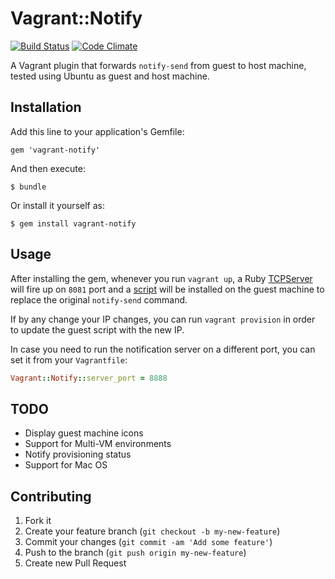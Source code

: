 # Vagrant::Notify

[![Build Status](https://travis-ci.org/fgrehm/vagrant-notify.png)](https://travis-ci.org/fgrehm/vagrant-notify)
[![Code Climate](https://codeclimate.com/badge.png)](https://codeclimate.com/github/fgrehm/vagrant-notify)

A Vagrant plugin that forwards `notify-send` from guest to host machine, tested
using Ubuntu as guest and host machine.

## Installation

Add this line to your application's Gemfile:

    gem 'vagrant-notify'

And then execute:

    $ bundle

Or install it yourself as:

    $ gem install vagrant-notify

## Usage

After installing the gem, whenever you run `vagrant up`, a Ruby
[TCPServer](http://www.ruby-doc.org/stdlib-1.9.3/libdoc/socket/rdoc/TCPServer.html)
will fire up on `8081` port and a [script](https://github.com/fgrehm/vagrant-notify/blob/master/files/notify-send.erb)
will be installed on the guest machine to replace the original `notify-send`
command.

If by any change your IP changes, you can run `vagrant provision` in order to
update the guest script with the new IP.

In case you need to run the notification server on a different port, you can set
it from your `Vagrantfile`:

```ruby
Vagrant::Notify::server_port = 8888
```

## TODO

* Display guest machine icons
* Support for Multi-VM environments
* Notify provisioning status
* Support for Mac OS

## Contributing

1. Fork it
2. Create your feature branch (`git checkout -b my-new-feature`)
3. Commit your changes (`git commit -am 'Add some feature'`)
4. Push to the branch (`git push origin my-new-feature`)
5. Create new Pull Request
